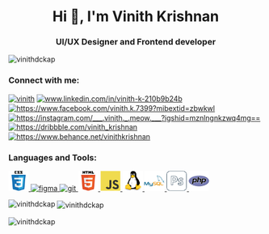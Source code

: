 <h1 align="center">Hi 👋, I'm Vinith Krishnan</h1>
<h3 align="center">UI/UX Designer and Frontend developer</h3>

<p align="left"> <img src="https://komarev.com/ghpvc/?username=vinithdckap&label=Profile%20views&color=0e75b6&style=flat" alt="vinithdckap" /> </p>

<h3 align="left">Connect with me:</h3>
<p align="left">
<a href="https://twitter.com/vinith" target="blank"><img align="center" src="https://raw.githubusercontent.com/rahuldkjain/github-profile-readme-generator/master/src/images/icons/Social/twitter.svg" alt="vinith" height="30" width="40" /></a>
<a href="https://linkedin.com/in/www.linkedin.com/in/vinith-k-210b9b24b" target="blank"><img align="center" src="https://raw.githubusercontent.com/rahuldkjain/github-profile-readme-generator/master/src/images/icons/Social/linked-in-alt.svg" alt="www.linkedin.com/in/vinith-k-210b9b24b" height="30" width="40" /></a>
<a href="https://fb.com/https://www.facebook.com/vinith.k.7399?mibextid=zbwkwl" target="blank"><img align="center" src="https://raw.githubusercontent.com/rahuldkjain/github-profile-readme-generator/master/src/images/icons/Social/facebook.svg" alt="https://www.facebook.com/vinith.k.7399?mibextid=zbwkwl" height="30" width="40" /></a>
<a href="https://instagram.com/https://instagram.com/___.vinith._.meow.___?igshid=mznlngnkzwq4mg==" target="blank"><img align="center" src="https://raw.githubusercontent.com/rahuldkjain/github-profile-readme-generator/master/src/images/icons/Social/instagram.svg" alt="https://instagram.com/___.vinith._.meow.___?igshid=mznlngnkzwq4mg==" height="30" width="40" /></a>
<a href="https://dribbble.com/https://dribbble.com/vinith_krishnan" target="blank"><img align="center" src="https://raw.githubusercontent.com/rahuldkjain/github-profile-readme-generator/master/src/images/icons/Social/dribbble.svg" alt="https://dribbble.com/vinith_krishnan" height="30" width="40" /></a>
<a href="https://www.behance.net/https://www.behance.net/vinithkrishnan" target="blank"><img align="center" src="https://raw.githubusercontent.com/rahuldkjain/github-profile-readme-generator/master/src/images/icons/Social/behance.svg" alt="https://www.behance.net/vinithkrishnan" height="30" width="40" /></a>
</p>

<h3 align="left">Languages and Tools:</h3>
<p align="left"> <a href="https://www.w3schools.com/css/" target="_blank" rel="noreferrer"> <img src="https://raw.githubusercontent.com/devicons/devicon/master/icons/css3/css3-original-wordmark.svg" alt="css3" width="40" height="40"/> </a> <a href="https://www.figma.com/" target="_blank" rel="noreferrer"> <img src="https://www.vectorlogo.zone/logos/figma/figma-icon.svg" alt="figma" width="40" height="40"/> </a> <a href="https://git-scm.com/" target="_blank" rel="noreferrer"> <img src="https://www.vectorlogo.zone/logos/git-scm/git-scm-icon.svg" alt="git" width="40" height="40"/> </a> <a href="https://www.w3.org/html/" target="_blank" rel="noreferrer"> <img src="https://raw.githubusercontent.com/devicons/devicon/master/icons/html5/html5-original-wordmark.svg" alt="html5" width="40" height="40"/> </a> <a href="https://developer.mozilla.org/en-US/docs/Web/JavaScript" target="_blank" rel="noreferrer"> <img src="https://raw.githubusercontent.com/devicons/devicon/master/icons/javascript/javascript-original.svg" alt="javascript" width="40" height="40"/> </a> <a href="https://www.linux.org/" target="_blank" rel="noreferrer"> <img src="https://raw.githubusercontent.com/devicons/devicon/master/icons/linux/linux-original.svg" alt="linux" width="40" height="40"/> </a> <a href="https://www.mysql.com/" target="_blank" rel="noreferrer"> <img src="https://raw.githubusercontent.com/devicons/devicon/master/icons/mysql/mysql-original-wordmark.svg" alt="mysql" width="40" height="40"/> </a> <a href="https://www.photoshop.com/en" target="_blank" rel="noreferrer"> <img src="https://raw.githubusercontent.com/devicons/devicon/master/icons/photoshop/photoshop-line.svg" alt="photoshop" width="40" height="40"/> </a> <a href="https://www.php.net" target="_blank" rel="noreferrer"> <img src="https://raw.githubusercontent.com/devicons/devicon/master/icons/php/php-original.svg" alt="php" width="40" height="40"/> </a> </p>

<p><img align="left" src="https://github-readme-stats.vercel.app/api/top-langs?username=vinithdckap&show_icons=true&locale=en&layout=compact" alt="vinithdckap" /></p>

<p>&nbsp;<img align="center" src="https://github-readme-stats.vercel.app/api?username=vinithdckap&show_icons=true&locale=en" alt="vinithdckap" /></p>

<p><img align="center" src="https://github-readme-streak-stats.herokuapp.com/?user=vinithdckap&" alt="vinithdckap" /></p>
